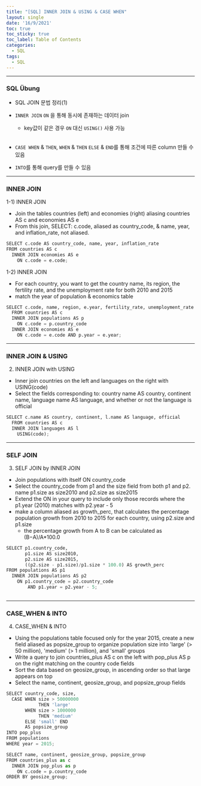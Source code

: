 ```yaml
---
title: "[SQL] INNER JOIN & USING & CASE WHEN"
layout: single
date: '16/9/2021'
toc: true
toc_sticky: true
toc_label: Table of Contents
categories:
  - SQL
tags:
  - SQL
---
```


---
### SQL Übung 
* SQL JOIN 문법 정리(1)

* ```INNER JOIN``` ```ON``` 을 통해 동시에 존재하는 데이터 join
    * key값이 같은 경우 ```ON``` 대신 ```USING()``` 사용 가능
<br><br>
* ```CASE WHEN``` & ```THEN```, ```WHEN``` & ```THEN``` ```ELSE``` & ```END```를 통해 조건에 따른 column 만들 수 있음
* ```INTO```를 통해 query를 만들 수 있음

---

### INNER JOIN
1-1) INNER JOIN
* Join the tables countries (left) and economies (right) aliasing countries AS c and economies AS e
* From this join, SELECT: c.code, aliased as country_code, & name, year, and inflation_rate, not aliased.

```python
SELECT c.code AS country_code, name, year, inflation_rate
FROM countries AS c
  INNER JOIN economies AS e
    ON c.code = e.code;
```

1-2) INNER JOIN
* For each country, you want to get the country name, its region, the fertility rate, and the unemployment rate for both 2010 and 2015
* match the year of population & economics table

```python
SELECT c.code, name, region, e.year, fertility_rate, unemployment_rate
  FROM countries AS c
  INNER JOIN populations AS p
    ON c.code = p.country_code
  INNER JOIN economies AS e
    ON c.code = e.code AND p.year = e.year;
```
---

### INNER JOIN & USING
2) INNER JOIN with USING
* Inner join countries on the left and languages on the right with USING(code)
* Select the fields corresponding to: country name AS country, continent name, language name AS language, and whether or not the language is official

```python
SELECT c.name AS country, continent, l.name AS language, official
  FROM countries AS c
  INNER JOIN languages AS l
    USING(code);
```
---

### SELF JOIN
3) SELF JOIN by INNER JOIN
* Join populations with itself ON country_code
* Select the country_code from p1 and the size field from both p1 and p2. name p1.size as size2010 and p2.size as size2015
* Extend the ON in your query to include only those records where the p1.year (2010) matches with p2.year - 5
* make a column aliased as growth_perc, that calculates the percentage population growth from 2010 to 2015 for each country, using p2.size and p1.size
    * the percentage growth from A to B can be calculated as (B−A)/A*100.0


```python
SELECT p1.country_code,
       p1.size AS size2010, 
       p2.size AS size2015,
       ((p2.size - p1.size)/p1.size * 100.0) AS growth_perc
FROM populations AS p1
  INNER JOIN populations AS p2
    ON p1.country_code = p2.country_code
        AND p1.year = p2.year - 5;
```

```python

```
---

### CASE_WHEN & INTO
4) CASE_WHEN & INTO
* Using the populations table focused only for the year 2015, create a new field aliased as popsize_group to organize population size into 'large' (> 50 million), 'medium' (> 1 million), and 'small' groups
* Write a query to join countries_plus AS c on the left with pop_plus AS p on the right matching on the country code fields
* Sort the data based on geosize_group, in ascending order so that large appears on top
* Select the name, continent, geosize_group, and popsize_group fields

```python
SELECT country_code, size,
  CASE WHEN size > 50000000
            THEN 'large'
       WHEN size > 1000000
            THEN 'medium'
       ELSE 'small' END
       AS popsize_group
INTO pop_plus       
FROM populations
WHERE year = 2015;

SELECT name, continent, geosize_group, popsize_group
FROM countries_plus as c
  INNER JOIN pop_plus as p
    ON c.code = p.country_code
ORDER BY geosize_group;
```